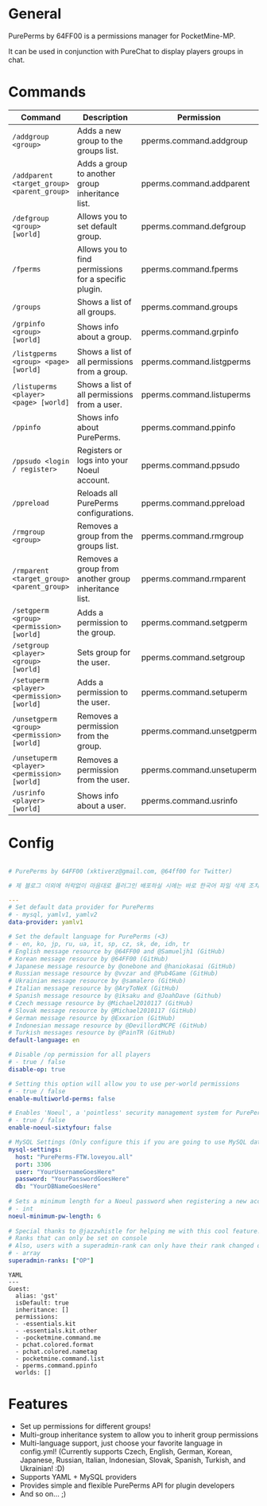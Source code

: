 # General

PurePerms by 64FF00 is a permissions manager for PocketMine-MP.

It can be used in conjunction with PureChat to display players groups in chat.

# Commands

Command | Description | Permission
--- | --- | ---
`/addgroup <group>` | Adds a new group to the groups list. | pperms.command.addgroup
`/addparent <target_group> <parent_group>` | Adds a group to another group inheritance list. | pperms.command.addparent
`/defgroup <group> [world]` | Allows you to set default group. | pperms.command.defgroup
`/fperms` | Allows you to find permissions for a specific plugin. | pperms.command.fperms
`/groups` | Shows a list of all groups. | pperms.command.groups
`/grpinfo <group> [world]` | Shows info about a group. | pperms.command.grpinfo
`/listgperms <group> <page> [world]` | Shows a list of all permissions from a group. | pperms.command.listgperms
`/listuperms <player> <page> [world]` | Shows a list of all permissions from a user. | pperms.command.listuperms
`/ppinfo` | Shows info about PurePerms. | pperms.command.ppinfo
`/ppsudo <login / register>` | Registers or logs into your Noeul account. | pperms.command.ppsudo
`/ppreload` | Reloads all PurePerms configurations. | pperms.command.ppreload
`/rmgroup <group>` | Removes a group from the groups list. | pperms.command.rmgroup
`/rmparent <target_group> <parent_group>` | Removes a group from another group inheritance list. | pperms.command.rmparent
`/setgperm <group> <permission> [world]` | Adds a permission to the group. | pperms.command.setgperm
`/setgroup <player> <group> [world]` | Sets group for the user. | pperms.command.setgroup
`/setuperm <player> <permission> [world]` | Adds a permission to the user. | pperms.command.setuperm
`/unsetgperm <group> <permission> [world]` | Removes a permission from the group. | pperms.command.unsetgperm
`/unsetuperm <player> <permission> [world]` | Removes a permission from the user. | pperms.command.unsetuperm
`/usrinfo <player> [world]` | Shows info about a user. | pperms.command.usrinfo

# Config

``` YAML

# PurePerms by 64FF00 (xktiverz@gmail.com, @64ff00 for Twitter)

# 제 블로그 이외에 허락없이 마음대로 플러그인 배포하실 시에는 바로 한국어 파일 삭제 조치하고 공유 중단합니다

---
# Set default data provider for PurePerms
# - mysql, yamlv1, yamlv2
data-provider: yamlv1

# Set the default language for PurePerms (<3)
# - en, ko, jp, ru, ua, it, sp, cz, sk, de, idn, tr
# English message resource by @64FF00 and @Samueljh1 (GitHub)
# Korean message resource by @64FF00 (GitHub)
# Japanese message resource by @onebone and @haniokasai (GitHub)
# Russian message resource by @vvzar and @Pub4Game (GitHub)
# Ukrainian message resource by @samalero (GitHub)
# Italian message resource by @AryToNeX (GitHub)
# Spanish message resource by @iksaku and @JoahDave (Github) 
# Czech message resource by @Michael2010117 (GitHub)
# Slovak message resource by @Michael2010117 (GitHub)
# German message resource by @Exxarion (GitHub)
# Indonesian message resource by @DevillordMCPE (GitHub)
# Turkish messages resource by @PainTR (GitHub)
default-language: en

# Disable /op permission for all players
# - true / false
disable-op: true

# Setting this option will allow you to use per-world permissions
# - true / false
enable-multiworld-perms: false

# Enables 'Noeul', a 'pointless' security management system for PurePerms
# - true / false
enable-noeul-sixtyfour: false

# MySQL Settings (Only configure this if you are going to use MySQL data provider)
mysql-settings:
  host: "PurePerms-FTW.loveyou.all"
  port: 3306
  user: "YourUsernameGoesHere"
  password: "YourPasswordGoesHere"
  db: "YourDBNameGoesHere"
  
# Sets a minimum length for a Noeul password when registering a new account
# - int  
noeul-minimum-pw-length: 6
  
# Special thanks to @jazzwhistle for helping me with this cool feature! #JAZZWHISTLE-FTW
# Ranks that can only be set on console
# Also, users with a superadmin-rank can only have their rank changed on console
# - array
superadmin-ranks: ["OP"]
```

```
YAML
---
Guest:
  alias: 'gst'
  isDefault: true
  inheritance: []
  permissions:
  - -essentials.kit
  - -essentials.kit.other
  - -pocketmine.command.me
  - pchat.colored.format
  - pchat.colored.nametag
  - pocketmine.command.list
  - pperms.command.ppinfo
  worlds: []
```

# Features

- Set up permissions for different groups!
- Multi-group inheritance system to allow you to inherit group permissions
- Multi-language support, just choose your favorite language in config.yml! (Currently supports Czech, English, German,
  Korean, Japanese, Russian, Italian, Indonesian, Slovak, Spanish, Turkish, and Ukrainian! :D)
- Supports YAML + MySQL providers
- Provides simple and flexible PurePerms API for plugin developers
- And so on... ;)
